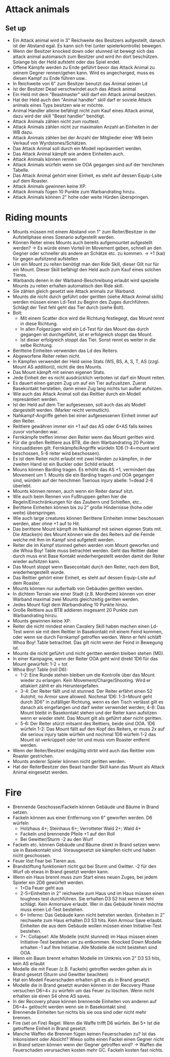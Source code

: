 # Attack animals

## Set up
* Ein Attack animal wird in 3" Reichweite des Besitzers aufgestellt, danach ist der Abstand egal. Es kann sich frei (unter spielerkontrolle) bewegen.
* Wenn der Besitzer knocked down oder stunned ist bewegt sich das attack animal automaisch zum Besitzer und wird ihn dort beschützen. Solange bis der Held aufsteht oder das Spiel endet.
* Offene Kämpfe werden zu Ende geführt bevor das Attack Animal zu seinem Gegner rennen/gehen kann. Wird es angecharged, muss es diesen Kampf zu Ende führen usw..
* In Reichweite von 6" zum Besitzer benutzt das Animal seinen Ld
* Ist der Besitzer Dead verschwindet auch das Attack animal
* Ein Held mit dem "Beastmaster" skill darf ein Attack animal besitzen.
* Hat der Held auch den "Animal handler" skill darf er soviele Attack animals eines Typs besitzen wie er möchte.
* Animal Handler alleine befähigt nicht zum Kauf eines Attack animal, dazu wird der skill "Beast handler" benötigt.
* Attack Animals zählen nicht zum routtest.
* Attack Animals zählen nicht zur maximalen Anzahl an Einheiten in der WB dazu.
* Attack Animals zählen bei der Anzahl der Mitglieder einer WB beim Verkauf von Wyrdstones/Schätzen.
* Das Attack Animal soll durch ein Modell repräsentiert werden.
* Das Attack Animal kämpft wie andere Einheiten auch.
* Attack Animals können rennen
* Attack Animals würfeln wenn sie OOA gegangen sind auf der henchmen Tabelle.
* Das Attack Animal gehört einer Einheit, es steht auf dessen Equip-Lsite auf dem Roaster.
* Attack Animals gewinnen keine XP.
* Attack Animals fügen 10 Punkte zum Warbandrating hinzu.
* Attack Animals können 2" hohe oder weite Hürden überspringen.

# Riding mounts
* Mounts müssen mit einem Abstand von 1" zum Reiter/Besitzer in der Aufstellphase eines Szenario aufgestellt werden.
* Können Reiter eines Mounts auch bereits aufgemountet aufgestellt werden? -> Es würde einen Vorteil im Movement geben, schnell an den Gegner oder schneller als andere an Schätze etc. zu kommen. -> +1 (kai) für gegen aufsitzend aufstellen
* Um ein Mount zu reiten benötigt man den Ride Skill, dieser Gilt nur für ein Mount. Dieser Skill befähigt den Held auch zum Kauf eines solchen Tieres.
* Warbands denen in der Warband-Beschreibung erlaubt wird spezielle Mounts zu reiten erhalten automatisch den Ride skill.
* Sie zählen gleich gesetzt wie Attack animals zur Warband.
* Mounts die nicht durch geführt oder geritten (siehe Attack Animal skills) werden müssen einen Ld-Test zu Beginn des Zuges durchführen. Schlägt der Test fehl geht das Tier durch (siehe Bolt).
* Bolt:
  - Mit einem Scatter dice wird die Richtung festlegegt, das Mount rennt in diese Richtung.
  - In allen Folgezügen wird ein Ld-Test für das Mount das durch gegangen ist durchgeführt, ist er erfolgreich stoppt das Mount.
  - Ist dieser erfolgreich stoppt das Tier. Sonst rennt es weiter in die selbe Richtung.
* Berittene Einheiten verwenden das Ld des Reiters.
* Abgeworfene Reiter reiten nicht.
* In Kämpfen verwendet der Held seine Stats (WS, BS, A, S, T, AS (zzgl. Mount AS addition)), nicht die des Mounts.
* Das Mount kämpft mit seinen eigenen Stats.
* Jede Einheit der es nicht ausdrücklich verboten ist darf ein Mount reiten.
* Es dauert einen ganzen Zug um auf ein Tier aufzusitzen. Zuerst Basekontakt herstellen, dann einen Zug lang nichts tun außer aufsitzen.
* Wie auch das Attack Animal soll das Reittier durch ein Modell represäntiert werden.
* Ist der Held auf dem Tier aufgesessen, soll auch das als Modell dargestellt werden. (Marker reicht vermutlich).
* Nahkampf-Angriffe gehen bei einer aufgesessenen Einheit immer auf den Reiter.
* Reittiere gewähren immer ein +1 auf das AS oder 6+AS falls keines zuvor vorhanden war.
* Fernkämpfe treffen immer den Reiter wenn das Mount geritten wird.
* Für die großen Reittiere aus BTB, die dem Warbandrating 20 Punkte hinzuaddieren gilt: Fernkämpfe/Angriffe würdeln 1D6 (1-4=mount wird beschossen, 5-6 reiter wird beschossen).
* Es ist dem Reiter nicht erlaubt mit zwei Händen zu kämpfen, in der zweiten Hand ist ein Buckler oder Schild erlaubt.
* Mouns können Barding tragen. Es erhöht das AS +1, vermindert das Movement um 1. Mounts die ein Barding tragen und OOA gegangen sind, würdeln auf der henchmen Tserious injury abelle: 1=dead 2-6 überlebt.
* Mounts können rennen, auch wenn ein Reiter darauf sitzt.
* Wie auch beim Rennen von Fußtruppen gelten hier die Regeln/Einschränkungen für das Zaubern und Schießen, etc..
* Berittene Einheiten können bis zu 2" große Hindernisse (hohe oder weite) überspringen.
* Wie auch large creatures können Berittene Einheiten immer beschossen werden, aber ohne +1 auf to Hit.
* Das berittene Mount kämpft im Nahkampf mit seinen eigenen Stats mit. Die Attacke(n) des Mount können wie die des Reiters auf die Feinde welche mit Ihm im Kampf sind aufgeteilt werden.
* Reiter die im Kampf stunned gehen werden vom Mount geworfen und die Whoa Boy! Table muss betrachtet werden. Geht das Reittier dabei durch muss erst Base Kontakt wiederhergestellt werden damit der Reiter wieder aufsitzen kann.
* Das Mount stoppt wenn Basecontakt durch den Reiter, nach dem Bolt, wiederhergestellt wurde.
* Das Reittier gehört einer Einheit, es steht auf dessen Equip-Lsite auf dem Roaster.
* Mounts können nur außerhalb von Gebäuden geritten werden.
* In dichtem Terrain wie einer Stadt (z.B. Mordheim) können von einer Warband maximal zwei Mounts gleichzeitig geritten werden.
* Jedes Mount fügt dem Warbandrating 10 Punkte hinzu.
* Große Reittiere aus BTB addieren insgesamt 20 Punkte zum Warbandrating hinzu.
* Mounts gewinnen keine XP.
* Reiter die nicht mindest einen Cavalery Skill haben machen einen Ld-Test wenn sie mit dem Reittier in Basekontakt mit einem Feind kommen, oder wenn sie durch Fernkampf getroffen werden. Wenn er fehl schläft Whoa Boy! Table betrachtet. Das gilt nicht wenn der Feind in Bewegung ist.
* Mounts die nicht geführt und nicht geritten werden bleiben stehen (M0).
* In einer Kampagne, wenn der Reiter OOA geht wird direkt 1D6 für das Mount gewürfelt: 1-2 = tot
* Whoa Boy! Table (roll D6):
  - 1-2: Eine Runde stehen bleiben um die Kontrolle über das Mount wieder zu erlangen. Kein Movement/Charge/Shooting. Wird er attakiert zählt er als Heruntergefallen.
  - 3-4: Der Reiter fällt und ist stunned. Der Reiter erfährt einen S2 Autohit, no Armor save allowed.
    Nochmal 1D6: 1-3=Mount geht durch 3D6" in zufälliger Richtung, wenn es den Tisch verlässt gilt es danach als eingefangen und darf weiter verwendet werden;
                 4-6: Das Mount bleibt in Basekontakt stehen und der Reiter kann aufsitzen wenn er wieder steht. Das Mount gilt als geführt aber nicht geritten.
  - 5-6: Der Reiter stürzt mitsamt des Reittiers, beide sind OOA. 1D6 würfeln 1-2: Das Mount fällt auf den Kopf des Reiters, er muss 2x auf die serious injury table würfeln und nochmal 1D6 würfeln 1-2 das Mount ist verkrüppelt oder tot und muss vom Roaster entfernt werden.
* Wenn der Reiter/Besitzer endgültig stirbt wird auch das Reittier vom Roaster gestrichen.
* Mounts anderer Spieler können nicht geritten werden.
* Hat der ReiterBesitzer den Beast handler Skill kann das Mount als Attack Animal eingesetzt werden.

# Fire

* Brennende Geschosse/Fackeln können Gebäude und Bäume in Brand setzen.
* Fackeln können aus einer Entfernung von 6" geworfen werden. D6 würfeln
  - Holzhaus 4+; Steinhaus 6+; Verrotteter Wald 2+; Wald 4+
  - Fackeln und brennende Pfeile +1 auf den Roll
  - Bei Gewitter/Sturm -2 au den Wurf
* Fackeln etc. können Gebäude und Bäume direkt in Brand setzen wenn sie in Basekontakt sind. Vorausgesetzt sie kämpfen nicht und haben nicht geschossen.
* Feuer löst Fear bei Tieren aus.
* Brandstiftung funktioniert nicht gut bei Sturm und Gwitter. -2 für den Wurf ob etwas in Brand gesetzt werden kann.
* Wenn ein Haus brennt muss zum Start eines neuen Zuges, bei jedem Spieler ein 2D6 gewürfelt werden.
  - 1=Da Feuer geht aus
  - 2-5=Einheiten in 2" reichweite zum Haus und im Haus müssen einen toughnes test durchführen. Sie erhalten D3 S2 hist wenn er fehl schlägt. Kein Armorsave erlaubt. Wer in das Gebäude hinein möchte muss einen Ld-Test bestehen. 
  - 6= Inferno: Das Gebäude kann nicht betreten werden. Einheiten in 2" reichweite zum Haus erhalten D3 S3 hits. Kein Armour Save erlaubt. Einheiten die aus dem Gebäude wollen müssen einen Initiative-Test bestehen.
  - 7+: Collapse!: Alle Modelle (nicht stunned) im Haus müssen einen Initiative-Test bestehen um zu entkommen. Knocked Down Modelle erhalten -1 auf Ihre Initiative. Alle Modelle die nicht bestehen sind OOA.
* Wenn ein Baum brennt erhalten Modelle im Umkreis von 2" D3 S3 hits, kein AS erlaubt
* Modelle die mit Feuer (z.B. Fackeln) getroffen werden gelten als in Brand gesetzt (Sturm und Gewitter beachten)
* Hat ein Modell Feuerschaden erhalten gilt es als in Brand gesetzt.
* Modelle die in Brand gesetzt wurden können in der Recovery Phase versuchen D6=4+ zu würfeln um das Feuer zu löschen. Wenn nicht erhalten sie einen S4 ohne AS saves.
* In der Recovery phase können brennende Einheiten von anderen auf D6=4+ gelöscht werden wenn sie in Basekontakt sind.
* Brennende Einheiten tun nichts bis sie ooa sind oder nicht mehr brennen.
* Fire (set on Fire) Regel: Wenn die Waffe trifft D6 würfeln. Bei 5+ Ist die getroffene Einheit in Brand gesetzt.
* Manche Waffen die Brennen fügen keinen Feuerschaden zu? Ist das Inkonsistent oder Absicht? Wieso sollte einen Fackel einen Gegner nicht in Brand setzen können wenn der Gegner getroffen wird? -> Waffen die Feuerschaden verursachen kosten mehr GC. Fackeln kosten fast nichts.


